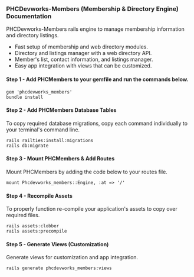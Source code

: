 ### PHCDevworks-Members (Membership & Directory Engine) Documentation
PHCDevworks-Members rails engine to manage membership information and directory listings.  

* Fast setup of membership and web directory modules.
* Directory and listings manager with a web directory API.
* Member's list, contact information, and listings manager.
* Easy app integration with views that can be customized.

#### Step 1 - Add PHCMembers to your gemfile and run the commands below.   

	gem 'phcdevworks_members'
	bundle install

#### Step 2 - Add PHCMembers Database Tables  
To copy required database migrations, copy each command individually to your terminal's command line.  

	rails railties:install:migrations
	rails db:migrate

#### Step 3 - Mount PHCMembers & Add Routes
Mount PHCMembers by adding the code below to your routes file.  

	mount Phcdevworks_members::Engine, :at => '/'

#### Step 4 - Recompile Assets  
To properly function re-compile your application's assets to copy over required files.

	rails assets:clobber
	rails assets:precompile  

#### Step 5 - Generate Views  (Customization)
Generate views for customization and app integration.  

	rails generate phcdevworks_members:views
